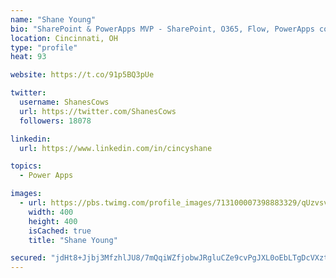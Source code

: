 ```yaml
---
name: "Shane Young"
bio: "SharePoint & PowerApps MVP - SharePoint, O365, Flow, PowerApps consulting? @PowerApps911 | Pure Snark? You found it."
location: Cincinnati, OH
type: "profile"
heat: 93

website: https://t.co/91p5BQ3pUe

twitter:
  username: ShanesCows
  url: https://twitter.com/ShanesCows
  followers: 18078

linkedin:
  url: https://www.linkedin.com/in/cincyshane

topics:
  - Power Apps

images:
  - url: https://pbs.twimg.com/profile_images/713100007398883329/qUzvsvQ3_400x400.jpg
    width: 400
    height: 400
    isCached: true
    title: "Shane Young"

secured: "jdHt8+Jjbj3MfzhlJU8/7mQqiWZfjobwJRgluCZe9cvPgJXL0oEbLTgDcVXztoY/0/jCNjpADHLAYvaf82j6h1Ci8bmtPieJYRMODcgrgIh5/7PgLDHmcITpmp0Ou67QLiZTBRMphnQ+TsAuim+sDD5pz+vHVaSY27BTC+JI7LbMRqwlX3A9zqAVi/hiAS3rkugSLmijScGZuKbp/FLWFxak24P3rsr9O1OSW9yucsX/xSrR121vKRDX4ML0+0r+MZGzjlzKAsjykLqXdnzlPGJ/BmMivrSCMGST0wpnoMfNwvIFcOoE+VUcakXEvTSsil9d2IuYHGQ8FjI2EYdQwMhSB7rzM5j6Ol7MWHIBWyt+AxkEygQc9wKxMQ7EKMVYoV6lDEnL6ls5nhfMIvvCugm+jThcw1UsrAjshJguHUU=;dF6cXytUU75urqBA+ZcGJw=="
---
```


